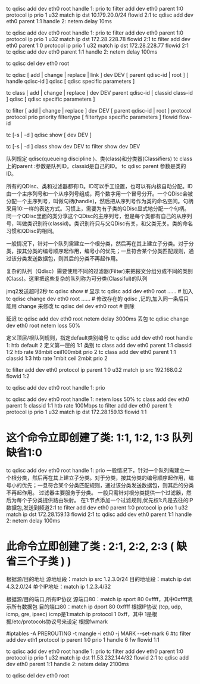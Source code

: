 tc qdisc add dev eth0 root handle 1: prio
tc filter add dev eth0 parent 1:0 protocol ip prio 1 u32 match ip dst 10.179.20.0/24 flowid 2:1
tc qdisc add dev eth0 parent 1:1 handle 2: netem delay 10ms

tc qdisc add dev eth0 root handle 1: prio
tc filter add dev eth0 parent 1:0 protocol ip prio 1 u32 match ip dst 172.28.228.78 flowid 2:1
tc filter add dev eth0 parent 1:0 protocol ip prio 1 u32 match ip dst 172.28.228.77 flowid 2:1
tc qdisc add dev eth0 parent 1:1 handle 2: netem delay 100ms


tc qdisc del dev eth0 root


tc qdisc [ add | change | replace | link ] dev DEV [ parent qdisc-id | root ] [ handle qdisc-id ] qdisc [ qdisc specific parameters ]

tc class [ add | change | replace ] dev DEV parent qdisc-id [ classid class-id ] qdisc [ qdisc specific parameters ]

tc filter [ add | change | replace ] dev DEV [ parent qdisc-id | root ] protocol protocol prio priority filtertype [ filtertype specific parameters ] flowid flow-id

tc [-s | -d ] qdisc show [ dev DEV ]

tc [-s | -d ] class show dev DEV tc filter show dev DEV

队列规定 qdisc(queueing discipline )、类(class)和分类器(Classifiers)
tc class上的parent :参数是队列ID。classid是自己的ID。
tc qdisc parent 参数是类的ID。

所有的QDisc、类和过滤器都有ID。ID可以手工设置，也可以有内核自动分配。ID由一个主序列号和一个从序列号组成，两个数字用一个冒号分开。一个QDisc会被分配一个主序列号，叫做句柄(handle)，然后把从序列号作为类的命名空间。句柄采用10:一样的表达方式。习惯上，需要为有子类的QDisc显式地分配一个句柄。同一个QDisc里面的类分享这个QDisc的主序列号，但是每个类都有自己的从序列号，叫做类识别符(classid)。类识别符只与父QDisc有关，和父类无关。类的命名习惯和QDisc的相同。

一般情况下，针对一个队列需建立一个根分类，然后再在其上建立子分类。对于分类，按其分类的编号顺序起作用，编号小的优先；一旦符合某个分类匹配规则，通过该分类发送数据包，则其后的分类不再起作用。

复杂的队列（Qdisc）需要使用不同的过滤器(Filter)来把报文分组分成不同的类别(Class)。这里把这些复杂的队列称为可分类(Classiful)的队列


jmq2发送超时2秒
tc qdisc show    # 显示
tc qdisc  add dev eth0 root ...... # 加入
tc qdisc  change  dev eth0 root ...... # 修改存在的 qdisc ,记的,加入同一条后只能用 change 来修改
tc qdisc del dev eth0 root  # 删除

延迟
tc qdisc add dev eth0 root netem delay 3000ms
丢包
tc qdisc change dev eth0 root netem loss 50%

定义顶层/根队列规则，指定default类别编号
tc qdisc add dev eth0 root handle 1: htb default 2
定义第一层的 1:1 类别 
tc class add dev eth0 parent 1:1 classid 1:2 htb rate 98mbit ceil100mbit prio 2 
tc class add dev eth0 parent 1:1 classid 1:3 htb rate 1mbit ceil 2mbit prio 2

tc filter add dev eth0 protocol ip parent 1:0 u32 match ip src 192.168.0.2 flowid 1:2



tc qdisc add dev eth0 root handle 1: prio

tc qdisc add dev eth0 root handle 1: netem loss 50%
tc class add dev eth0 parent 1: classid 1:1 htb rate 100Mbps
tc filter add dev eth0 parent 1: protocol ip prio 1 u32 match ip dst 172.28.159.13 flowid 1:1




# 这个命令立即创建了类: 1:1, 1:2, 1:3  队列缺省1:0
tc qdisc add dev eth0 root handle 1: prio
一般情况下，针对一个队列需建立一个根分类，然后再在其上建立子分类。对于分类，按其分类的编号顺序起作用，编号小的优先；一旦符合某个分类匹配规则，通过该分类发送数据包，则其后的分类不再起作用。
过滤器主要服务于分类。
一般只需针对根分类提供一个过滤器，然后为每个子分类提供路由映射。
在1:节点添加一个过滤规则,优先权1:凡是去往的IP数据包,发送到频道2:1
tc filter add dev eth0 parent 1:0 protocol ip prio 1 u32 match ip dst 172.28.159.13 flowid 2:1
tc qdisc add dev eth0 parent 1:1 handle 2: netem delay 100ms
# 此命令立即创建了类 : 2:1, 2:2, 2:3 ( 缺省三个子类 ) ) 

根据源/目的地址
源地址段：match ip src 1.2.3.0/24
目的地址段：match ip dst 4.3.2.0/24
单个IP地址：match ip 1.2.3.4/32

根据源/目的端口,所有IP协议
源端口80：match ip sport 80 0xffff，其中0xffff表示所有数据包
目的端口80：match ip dport 80 0xffff
根据IP协议 (tcp, udp, icmp, gre, ipsec)
icmp是1:match ip protocol 1 0xff，其中 1是根据/etc/protocols协议号来设定
根据fwmark

#iptables -A PREROUTING -t mangle -i eth0 -j MARK --set-mark 6
#tc filter add dev eth1 protocol ip parent 1:0 prio 1 handle 6 fw flowid 1:1


tc qdisc add dev eth0 root handle 1: prio
tc filter add dev eth0 parent 1:0 protocol ip prio 1 u32 match ip dst 11.53.232.144/32 flowid 2:1
tc qdisc add dev eth0 parent 1:1 handle 2: netem delay 2100ms

tc qdisc del dev eth0 root
